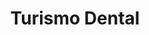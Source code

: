 ---
templateKey: default
language: es
title: Turismo Dental
published: true
redirects: /en/dental-tourism/
hero:
  display: true
  type: default
  image: /img/hero-financing.jpg
  parallax: true
  title: >
    <span style="color:white"> Save Up to 70% on High-End<br>Dental Treatments</span>
  indicator: true
  halfSize: false
heading:
  display: false
  classname: default
  title: default
  content: default

prices:
  - title: Dental Implants
    icon: /img/icon-oral-surgery.jpg
    rows:
      - procedure: nombre
        price: 60$
        currency: USD
      - procedure: nombre
        price: 60$
        currency: USD
      - procedure: nombre
        price: 60$
        currency: USD
      - procedure: nombre
        price: 60$
        currency: USD
      - procedure: nombre
        price: 60$
        currency: USD
      - procedure: nombre
        price: 60$
        currency: USD
      - procedure: nombre
        price: 60$
        currency: USD
    link:
      image: /img/icon-oral-surgery.jpg
      title: MORE INFO
      to: /en/

parallaxTitle:
  title: >
    DEntal something
  subTitle: >
    dental anoth

routes:
  title: >
    MOst FRequent
  image: /img/procedures-prosthesis.jpg
  icons:
    clock: /img/procedures-prosthesis.jpg
    currency: /img/procedures-prosthesis.jpg
  footer: >
    cualquier vaina
  departures:
    - from: From BOGOTA
      time: 1 h:46 m
      cost: >
        875.00
      visa: No visa req

gallerySteps:
  title: >
    making denstistry
  steps:
    - title: >
        cualquier vaina
      image: /img/procedures-prosthesis.jpg
sidePanel: 
  display: true
  sections: 
    - 
      img: /img/sections-3d-radiography.jpg
      section: > 
        <div class="dv-sp-srv-cd">
        
        <h2 class="dv-srv-pl4 text-right dv-npr">Maximum precision in the placement of your dental implants!</h2>
        
        <p class="dv-srv-pl text-right dv-npr">DENTAL VIP incorporates the latest technology in its Oral Implantology procedures, the Cone Beam Volumetric Tomography <em>(CBVT – 3D Digital Scanner)</em>, a tool of high clinical value that provides three-dimensional, accurate and high quality digital images.</p>
        
        <p class="dv-srv-pl text-right dv-npr">The use of this resource is essential for the surgical planning of the case, particularly when implants are to be placed in the posterior sector of the mandible and/or upper jaw, since it allows us to delimit the canal of the inferior dental nerve and know the exact distance between alveolar ridge and maxillary sinus, anatomical structures that must always be respected to prevent risks, complications and operative failures.</p>
        </div>

# 9 Contact Form
form:
  title: Consult Us Right Now!
  img: /img/parallax-form-professionals.jpg

blocksDescription:
  sections:
    left:
      title: >
        titulo
      cuerpo: >
        cuerpo
      image: /img/parallax-form-professionals.jpg
    right:
      -
        icon: /img/parallax-form-professionals.jpg
        title: algo
        content: >
          something
          
procedures:
  display: false
  title: default
  procedures:
    - title: default
      to: /error/
      img: /img/procedures-prosthesis.jpg

---